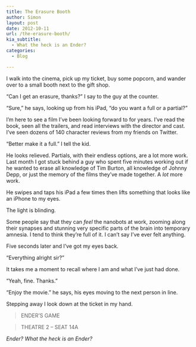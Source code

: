 ```yaml
---
title: The Erasure Booth
author: Simon
layout: post
date: 2012-10-11
url: /the-erasure-booth/
kia_subtitle:
  - What the heck is an Ender?
categories:
  - Blog

---
```

I walk into the cinema, pick up my ticket, buy some popcorn, and wander over to a small booth next to the gift shop.

&#8220;Can I get an erasure, thanks?&#8221; I say to the guy at the counter.

&#8220;Sure,&#8221; he says, looking up from his iPad, &#8220;do you want a full or a partial?&#8221;

I&#8217;m here to see a film I&#8217;ve been looking forward to for years. I&#8217;ve read the book, seen all the trailers, and read interviews with the director and cast. I&#8217;ve seen dozens of 140 character reviews from my friends on Twitter.

&#8220;Better make it a full.&#8221; I tell the kid.

He looks relieved. Partials, with their endless options, are a lot more work. Last month I got stuck behind a guy who spent five minutes working out if he wanted to erase all knowledge of Tim Burton, all knowledge of Johnny Depp, or just the memory of the films they&#8217;ve made together. A _lot_ more work.

He swipes and taps his iPad a few times then lifts something that looks like an iPhone to my eyes.

The light is blinding.

Some people say that they can _feel_ the nanobots at work, zooming along their synapses and stunning very specific parts of the brain into temporary amnesia. I tend to think they&#8217;re full of it. I can&#8217;t say I&#8217;ve ever felt anything.

Five seconds later and I&#8217;ve got my eyes back.

&#8220;Everything alright sir?&#8221;

It takes me a moment to recall where I am and what I&#8217;ve just had done.

&#8220;Yeah, fine. Thanks.&#8221;

&#8220;Enjoy the movie.&#8221; he says, his eyes moving to the next person in line.

Stepping away I look down at the ticket in my hand.

> ENDER&#8217;S GAME
    
> THEATRE 2 &#8211; SEAT 14A

_Ender? What the heck is an Ender?_